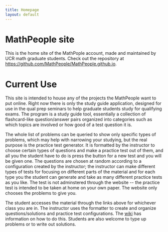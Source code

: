 ```yaml
---
title: Homepage
layout: default
---
```


# MathPeople site

This is the home site of the MathPople account, made and maintained by UCR math graduate students. Check out the repository at <a href="https://github.com/MathPeople/MathPeople.github.io">https://github.com/MathPeople/MathPeople.github.io</a>.

# Current Use

This site is intended to house any of the projects the MathPeople want to put online. Right now there is only the study guide application, designed for use in the qual prep seminars to help graduate students study for qualifying exams. The program is a study guide tool, essentially a collection of flashcard-like question/answer pairs organized into categories such as which topics are involved or how good of a test question it is.

The whole list of problems can be queried to show only specific types of problems, which may help with narrowing your studying, but the real purpose is the practice test generator. It is formatted by the instructor to choose certain types of questions and make a practice test out of them, and all you the student have to do is press the button for a new test and you will be given one. The questions are chosen at random according to a configuration created by the instructor; the instructor can make different types of tests for focusing on different parts of the material and for each type you the student can generate and take as many different practice tests as you like. The test is not adminstered through the website -- the practice test is intended to be taken at home on your own paper. The website only chooses the problems to give you.

The student accesses the material through the links above for whichever class you are in. The instructor uses the formatter to create and organize questions/solutions and practice test configurations. The <a href="https://github.com/MathPeople/MathPeople.github.io/wiki">wiki</a> has information on how to do this. Students are also welcome to type up problems or to write out solutions.
